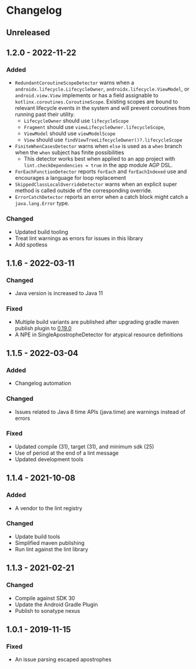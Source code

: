 # Changelog

## Unreleased

## 1.2.0 - 2022-11-22
### Added
- `RedundantCoroutineScopeDetector` warns when a `androidx.lifecycle.LifecycleOwner`, `androidx.lifecycle.ViewModel`, or `android.view.View` implements or has a field assignable to `kotlinx.coroutines.CoroutineScope`.
  Existing scopes are bound to relevant lifecycle events in the system and will prevent coroutines from running past their utility.
  - `LifecycleOwner` should use `lifecycleScope`
  - `Fragment` should use `viewLifecycleOwner.lifecycleScope`,
  - `ViewModel` should use `viewModelScope`
  - `View` should use `findViewTreeLifecycleOwner()?.lifecycleScope`
- `FiniteWhenCasesDetector` warns when `else` is used as a `when` branch when the `when` subject has finite possibilities
  - This detector works best when applied to an app project with `lint.checkDependencies = true` in the app module AGP DSL.
- `ForEachFunctionDetector` reports `forEach` and `forEachIndexed` use and encourages a language for loop replacement
- `SkippedClassLocalOverrideDetector` warns when an explicit super method is called outside of the corresponding override.
- `ErrorCatchDetector` reports an error when a catch block might catch a `java.lang.Error` type.

### Changed
- Updated build tooling
- Treat lint warnings as errors for issues in this library
- Add spotless

## 1.1.6 - 2022-03-11
### Changed
- Java version is increased to Java 11

### Fixed
- Multiple build variants are published after upgrading gradle maven publish plugin to [0.19.0](https://github.com/vanniktech/gradle-maven-publish-plugin/blob/master/CHANGELOG.md#version-0190-2022-02-26)
- A NPE in SingleApostropheDetector for atypical resource definitions

## 1.1.5 - 2022-03-04
### Added
- Changelog automation

### Changed
- Issues related to Java 8 time APIs (java.time) are warnings instead of errors

### Fixed
- Updated compile (31), target (31), and minimum sdk (25)
- Use of period at the end of a lint message
- Updated development tools

## 1.1.4 - 2021-10-08
### Added
- A vendor to the lint registry

### Changed
- Update build tools
- Simplified maven publishing
- Run lint against the lint library

## 1.1.3 - 2021-02-21
### Changed
- Compile against SDK 30
- Update the Android Gradle Plugin
- Publish to sonatype nexus

## 1.0.1 - 2019-11-15
### Fixed
- An issue parsing escaped apostrophes

